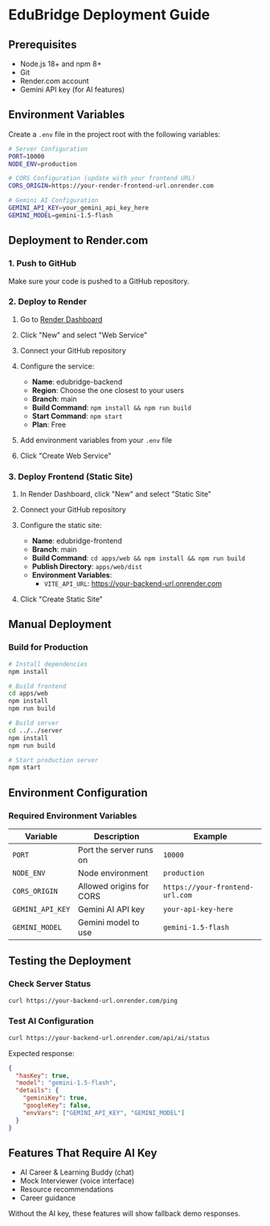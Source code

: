 # EduBridge Deployment Guide

## Prerequisites

- Node.js 18+ and npm 8+
- Git
- Render.com account
- Gemini API key (for AI features)

## Environment Variables

Create a `.env` file in the project root with the following variables:

```bash
# Server Configuration
PORT=10000
NODE_ENV=production

# CORS Configuration (update with your frontend URL)
CORS_ORIGIN=https://your-render-frontend-url.onrender.com

# Gemini AI Configuration
GEMINI_API_KEY=your_gemini_api_key_here
GEMINI_MODEL=gemini-1.5-flash
```

## Deployment to Render.com

### 1. Push to GitHub

Make sure your code is pushed to a GitHub repository.

### 2. Deploy to Render

1. Go to [Render Dashboard](https://dashboard.render.com/)
2. Click "New" and select "Web Service"
3. Connect your GitHub repository
4. Configure the service:
   - **Name**: edubridge-backend
   - **Region**: Choose the one closest to your users
   - **Branch**: main
   - **Build Command**: `npm install && npm run build`
   - **Start Command**: `npm start`
   - **Plan**: Free

5. Add environment variables from your `.env` file
6. Click "Create Web Service"

### 3. Deploy Frontend (Static Site)

1. In Render Dashboard, click "New" and select "Static Site"
2. Connect your GitHub repository
3. Configure the static site:
   - **Name**: edubridge-frontend
   - **Branch**: main
   - **Build Command**: `cd apps/web && npm install && npm run build`
   - **Publish Directory**: `apps/web/dist`
   - **Environment Variables**:
     - `VITE_API_URL`: https://your-backend-url.onrender.com

4. Click "Create Static Site"

## Manual Deployment

### Build for Production

```bash
# Install dependencies
npm install

# Build frontend
cd apps/web
npm install
npm run build

# Build server
cd ../../server
npm install
npm run build

# Start production server
npm start
```

## Environment Configuration

### Required Environment Variables

| Variable | Description | Example |
|----------|-------------|---------|
| `PORT` | Port the server runs on | `10000` |
| `NODE_ENV` | Node environment | `production` |
| `CORS_ORIGIN` | Allowed origins for CORS | `https://your-frontend-url.com` |
| `GEMINI_API_KEY` | Gemini AI API key | `your-api-key-here` |
| `GEMINI_MODEL` | Gemini model to use | `gemini-1.5-flash` |

## Testing the Deployment

### Check Server Status

```bash
curl https://your-backend-url.onrender.com/ping
```

### Test AI Configuration

```bash
curl https://your-backend-url.onrender.com/api/ai/status
```

Expected response:
```json
{
  "hasKey": true,
  "model": "gemini-1.5-flash",
  "details": {
    "geminiKey": true,
    "googleKey": false,
    "envVars": ["GEMINI_API_KEY", "GEMINI_MODEL"]
  }
}
```

## Features That Require AI Key

- AI Career & Learning Buddy (chat)
- Mock Interviewer (voice interface)
- Resource recommendations
- Career guidance

Without the AI key, these features will show fallback demo responses.